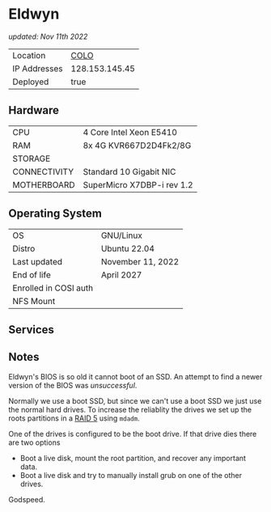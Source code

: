 # Eldwyn

_updated: Nov 11th 2022_

| | |
| :--- | :--- |
| Location | [COLO](../racks.md#colo.md)
| IP Addresses | 128.153.145.45
| Deployed | true

## Hardware

| | |
| :--- | :--- |
| CPU | 4 Core Intel Xeon E5410
| RAM | 8x 4G KVR667D2D4Fk2/8G
| STORAGE | 
| CONNECTIVITY | Standard 10 Gigabit NIC
| MOTHERBOARD | SuperMicro X7DBP-i rev 1.2

## Operating System

| | |
| :--- | :--- |
| OS | GNU/Linux
| Distro | Ubuntu 22.04
| Last updated | November 11, 2022
| End of life | April 2027
| Enrolled in COSI auth |
| NFS Mount |

## Services

## Notes

Eldwyn's BIOS is so old it cannot boot of an SSD. An attempt to find a newer version of the BIOS was _unsuccessful_. 

Normally we use a boot SSD, but since we can't use a boot SSD we just use the normal hard drives. To increase the reliablity the drives we set up the roots partitions in a [RAID 5](https://en.wikipedia.org/wiki/Standard_RAID_levels#RAID_5) using `mdadm`. 

One of the drives is configured to be the boot drive. If that drive dies there are two options

- Boot a live disk, mount the root partition, and recover any important data.
- Boot a live disk and try to manually install grub on one of the other drives.

Godspeed.

